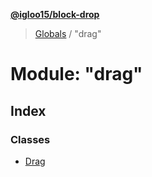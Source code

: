 **[@igloo15/block-drop](../README.md)**

> [Globals](../globals.md) / "drag"

# Module: "drag"

## Index

### Classes

* [Drag](../classes/_drag_.drag.md)
